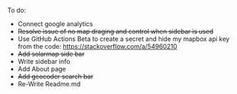 To do:

- Connect google analytics
- ~~Resolve issue of no map draging and control when sidebar is used~~
- Use GitHub Actions Beta to create a secret and hide my mapbox api key from the code:
    https://stackoverflow.com/a/54960210
- ~~Add solarmap side bar~~
- Write sidebar info
- Add About page
- ~~Add geocoder search bar~~
- Re-Write Readme.md